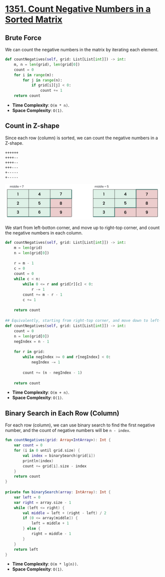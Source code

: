 # [1351. Count Negative Numbers in a Sorted Matrix](https://leetcode.com/problems/count-negative-numbers-in-a-sorted-matrix/description/)

## Brute Force
We can count the negative numbers in the matrix by iterating each element.

```python
def countNegatives(self, grid: List[List[int]]) -> int:
    m, n = len(grid), len(grid[0])
    count = 0
    for i in range(m):
        for j in range(n):
            if grid[i][j] < 0:
                count += 1
    return count
```
* **Time Complexity**: `O(m * n)`.
* **Space Complexity**: `O(1)`.

## Count in Z-shape
Since each row (column) is sorted, we can count the negative numbers in a Z-shape.

```
++++++
++++--
++++--
+++---
+-----
+-----
```

![](../media/240.search-a-2d-matrix-ii.png)

We start from left-botton corner, and move up to right-top corner, and count the negative numbers in each column.

```python
def countNegatives(self, grid: List[List[int]]) -> int:
    m = len(grid)
    n = len(grid[0])

    r = m - 1
    c = 0
    count = 0
    while c < n:
        while 0 <= r and grid[r][c] < 0:
            r -= 1
        count += m - r - 1
        c += 1
        
    return count

## Equivalently, starting from right-top corner, and move down to left-bottom corner.
def countNegatives(self, grid: List[List[int]]) -> int:
    count = 0
    n = len(grid[0])
    negIndex = n - 1

    for r in grid:
        while negIndex >= 0 and r[negIndex] < 0:
            negIndex -= 1
        
        count += (n - negIndex - 1)
    
    return count
```

* **Time Complexity**: `O(m + n)`.
* **Space Complexity**: `O(1)`.

## Binary Search in Each Row (Column)
For each row (column), we can use binary search to find the first negative number, and the count of negative numbers will be `n - index`.

```kotlin
fun countNegatives(grid: Array<IntArray>): Int {
    var count = 0
    for (i in 0 until grid.size) {
        val index = binarySearch(grid[i])
        println(index)
        count += grid[i].size - index
    }
    return count
}

private fun binarySearch(array: IntArray): Int {
    var left = 0
    var right = array.size - 1
    while (left <= right) {
        val middle = left + (right - left) / 2
        if (0 <= array[middle]) {
            left = middle + 1
        } else {
            right = middle - 1
        }
    }
    return left
}
```

* **Time Complexity**: `O(m * lg(n))`.
* **Space Complexity**: `O(1)`.
